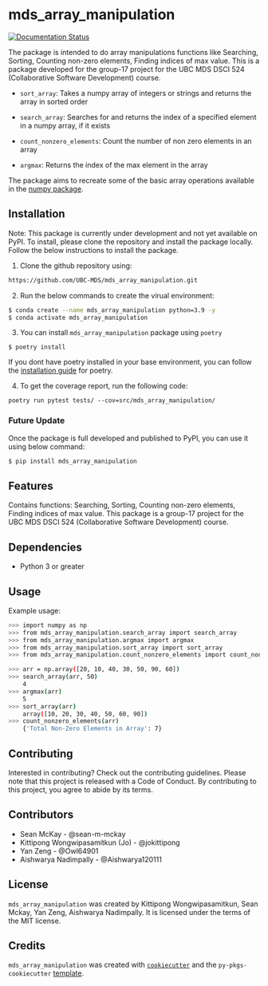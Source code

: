 # mds_array_manipulation

[![Documentation Status](https://readthedocs.org/projects/mds-array-manipulation/badge/?version=latest)](https://mds-array-manipulation.readthedocs.io/en/latest/?badge=latest)

The package is intended to do array manipulations functions like Searching, Sorting, Counting non-zero elements, Finding indices of max value. 
This is a package developed for the group-17 project for the UBC MDS DSCI 524 (Collaborative Software Development) course.

- `sort_array`: Takes a numpy array of integers or strings and returns the array in sorted order

- `search_array`: Searches for and returns the index of a specified element in a numpy array, if it exists

- `count_nonzero_elements`: Count the number of non zero elements in an array

- `argmax`: Returns the index of the max element in the array

The package aims to recreate some of the basic array operations available in the [numpy package](https://github.com/numpy/numpy).

  
## Installation

Note: This package is currently under development and not yet available on PyPI. To install, please clone the repository and install the package locally. Follow the below instructions to install the package.

1. Clone the github repository using:
```bash
https://github.com/UBC-MDS/mds_array_manipulation.git
```
2. Run the below commands to create the virual environment:
```bash
$ conda create --name mds_array_manipulation python=3.9 -y
$ conda activate mds_array_manipulation
```
3. You can install `mds_array_manipulation` package using `poetry`
```
$ poetry install
```
If you dont have poetry installed in your base environment, you can follow the [installation guide](https://python-poetry.org/docs/#installation) for poetry.

4. To get the coverage report, run the following code:
```
poetry run pytest tests/ --cov=src/mds_array_manipulation/
```

### Future Update

Once the package is full developed and published to PyPI, you can use it using below command:

```bash
$ pip install mds_array_manipulation
```

## Features

Contains functions: Searching, Sorting, Counting non-zero elements, Finding indices of max value. This package is a group-17 project for the UBC MDS DSCI 524 (Collaborative Software Development) course.

## Dependencies

- Python 3 or greater

## Usage

Example usage:
```bash
>>> import numpy as np
>>> from mds_array_manipulation.search_array import search_array
>>> from mds_array_manipulation.argmax import argmax
>>> from mds_array_manipulation.sort_array import sort_array
>>> from mds_array_manipulation.count_nonzero_elements import count_nonzero_elements

>>> arr = np.array([20, 10, 40, 30, 50, 90, 60])
>>> search_array(arr, 50)
    4
>>> argmax(arr)
    5
>>> sort_array(arr)
    array([10, 20, 30, 40, 50, 60, 90])
>>> count_nonzero_elements(arr)
    {'Total Non-Zero Elements in Array': 7}
```

## Contributing

Interested in contributing? Check out the contributing guidelines. Please note that this project is released with a Code of Conduct. By contributing to this project, you agree to abide by its terms.

## Contributors

* Sean McKay - @sean-m-mckay
* Kittipong Wongwipasamitkun (Jo) - @jokittipong
* Yan Zeng - @Owl64901
* Aishwarya Nadimpally - @Aishwarya120111

## License

`mds_array_manipulation` was created by Kittipong Wongwipasamitkun, Sean Mckay, Yan Zeng, Aishwarya Nadimpally. It is licensed under the terms of the MIT license.

## Credits

`mds_array_manipulation` was created with [`cookiecutter`](https://cookiecutter.readthedocs.io/en/latest/) and the `py-pkgs-cookiecutter` [template](https://github.com/py-pkgs/py-pkgs-cookiecutter).
